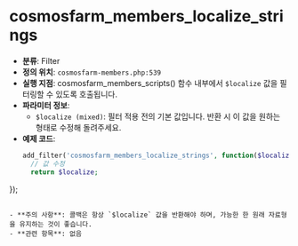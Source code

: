 # cosmosfarm_members_localize_strings

- **분류**: Filter
- **정의 위치**: `cosmosfarm-members.php:539`
- **실행 지점**: cosmosfarm_members_scripts() 함수 내부에서 `$localize` 값을 필터링할 수 있도록 호출됩니다.
- **파라미터 정보**:
  - `$localize (mixed)`: 필터 적용 전의 기본 값입니다. 반환 시 이 값을 원하는 형태로 수정해 돌려주세요.
- **예제 코드**:
  ```php
  add_filter('cosmosfarm_members_localize_strings', function($localize) {
    // 값 수정
    return $localize;
});
  ```

- **주의 사항**: 콜백은 항상 `$localize` 값을 반환해야 하며, 가능한 한 원래 자료형을 유지하는 것이 좋습니다.
- **관련 항목**: 없음
